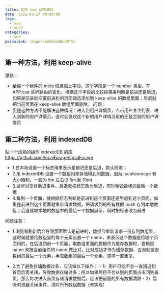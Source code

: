 ```yaml
---
title: 实现 vue 动态缓存
date: 2021-05-27 00:00:00
tags: 
  - vue
  - vue3
categories: 
  - vue
permalink: /pages/a2b66cdda89f5/
---
```


## 第一种方法，利用 keep-alive

思路：

- 给每一个组件的 meta 信息加上字段，这个字段是一个 number 类型，在 APP.vue 监听路由的变化，根据这个字段的比较结果来判断是前进还是后退，如果是前进就把要前进到的页面动态添加到 keep-alive 的数组里面；后退就把当前页面在 keep-alive 数组里面删除。
  问题：
- 但是这种方法不能解决这种情况：进入到用户详情页，点击用户关注列表，进入到新的用户详情页，这时会发现这个新的用户详情页用的还是之前的用户详情页

## 第二种方法，利用 indexedDB

贴一个成熟的操作 indexedDB 的库
https://github.com/localForage/localForage

- 1.在本地设置一个标志用来表示是前进还是后退，默认前进；
- 2.用 indexedDB 设置一个数组用来存储得到的数据，因为 localstoreage 有大小限制，一般为 5m 左右(2.5m 到 10m)
- 3.监听浏览器后退事件，后退就把标志改为后退，同时销毁数组的最后一个数据
- 4.每到一个页面，就根据标志判断是前进到这个页面还是后退到这个页面，如果是前进到这个页面就重新请求数据，把请求到的所有数据 push 存到本地数组；后退就取本地的数组中的最后一个数据展示，同时把标志改为前进

问题注意：

- 1.浏览器刷新后会导致页面默认是前进的，数据会重新请求一份存到数组里，这时候就要给数组里的每个元素设置一个 name，来表示这个数据是给哪个页面用的，在后退到前一个页面，取数组里面的数据作为缓存数据时，要根据 name 来跟当前组件的 name 做比对，比对成功才作为缓存数据，否则就销毁数组的最后一个元素，再取数组的最后一个元素，这样一直重复。

- 2.为了避免存储数据过多，应该做以下操作； - 1）用户可能不会一直回退到首页后再关闭，导致数据存储过多；所以如果项目不会从别的页面点击回到首页，那么每次进入首页存储请求数据后，应该把前面的所有数据清除 - 2）监听浏览器关闭事件，清除所有数组数据（未实现）
